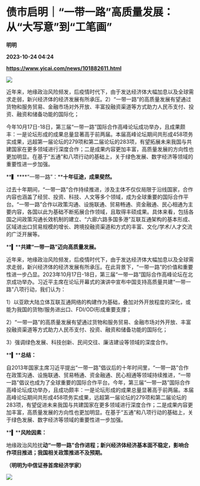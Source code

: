 # 债市启明｜“一带一路”高质量发展：从“大写意”到“工笔画”
**明明**

**2023-10-24 04:24**

**https://www.yicai.com/news/101882611.html**

![](https://imgcdn.yicai.com/uppics/slides/2023/10/23a9344e6c443b29e7730f2bc8a3e2ee.jpg)

近年来，地缘政治风险频发，后疫情时代下，由于发达经济体大幅加息以及全球需求走弱，新兴经济体的经济发展有所承压。2）“一带一路”的高质量发展有望通过货物和服务贸易、金融市场对外开放、丰富投融资渠道等方式助力人民币支付、投资、融资和储备功能的国际化；

今年10月17日-18日，第三届“一带一路”国际合作高峰论坛成功举办，且成果颇丰：一是论坛形成的成果总量显著高于前两届。本届高峰论坛期间共形成458项务实成果，远超第一届论坛的279项和第二届论坛的283项，有望拓展未来我国与共建国家在更多领域进行深度合作；二是成果内容更加丰富，高质量发展的方向性也更加明显。在基于“五通”和八项行动的基础上，关于绿色发展、数字经济等领域的重要性进一步加强。

**▍****“一带一路”：****十年征途，成果斐然。**

过去十年期间，“一带一路”合作持续推进，涉及主体不仅仅局限于沿线国家，合作内容也涵盖了经贸、投资、科技、人文等多个领域，成为全球重要的国际合作平台。“一带一路”合作以政策沟通、设施联通、贸易畅通、资金融通、民心相通为主要内容，各国以此为基础不断拓展合作领域，且取得丰硕成果。具体来看，包括各国之间政策沟通长效机制的建立、“六廊六路多国多港”互联互通架构的基本形成、区域进出口贸易规模的增长、跨境投融资渠道和方式的丰富、文化/学术/人才交流的广泛开展等。

**▍****共建“一带一路”迈向高质量发展。**

近年来，地缘政治风险频发，后疫情时代下，由于发达经济体大幅加息以及全球需求走弱，新兴经济体的经济发展有所承压。在此背景下，“一带一路”的价值和重要性进一步凸显。2023年10月17日-18日，第三届“一带一路”国际合作高峰论坛在北京成功举办。习近平主席在论坛开幕式的演讲中宣布中国支持高质量共建“一带一路”八项行动，我们认为：

1）以亚欧大陆立体互联互通网络的构建作为基础，叠加对外开放程度的深化，或能为我国的货物/服务进出口、FDI/ODI形成重要支撑；

2）“一带一路”的高质量发展有望通过货物和服务贸易、金融市场对外开放、丰富投融资渠道等方式助力人民币支付、投资、融资和储备功能的国际化；

3）强调绿色发展、科技创新、民间交往、廉洁建设等领域的深度合作。

**▍****总结：**

自2013年国家主席习近平提出“一带一路”倡议后的十年时间里，“一带一路”合作在政策沟通、设施联通、贸易畅通、资金融通、民心相通等领域持续推进，“一带一路”倡议也成为了全球重要的国际合作平台。今年，第三届“一带一路”国际合作高峰论坛成功举办，且成功颇丰：一是论坛形成的成果总量显著高于前两届。本届高峰论坛期间共形成458项务实成果，远超第一届论坛的279项和第二届论坛的283项，有望促进未来我国与共建国家在更多领域进行深度合作；二是成果内容更加丰富，高质量发展的方向性也更加明显。在基于“五通”和八项行动的基础上，关于绿色发展、数字经济等领域的重要性进一步加强。

**▍****风险因素：**

地缘政治风险扰**动“一带一路”合作进程；新兴经济体经济基本面不稳定，影响合作项目推进；我国相关政策推进不及预期。**

**（明明为中信证券首席经济学家）**

![](https://imgcdn.yicai.com/uppics/images/2023/10/87fe494ff0286dfa5c2030b2dc84e877.jpg)